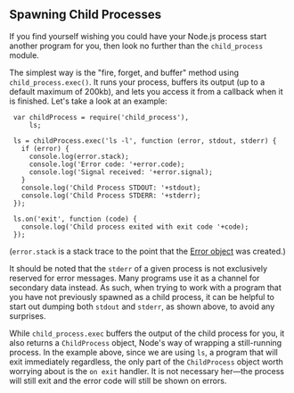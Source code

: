 ## Spawning Child Processes

If you find yourself wishing you could have your Node.js process start another program for you, then look no further than the `child_process` module.

The simplest way is the "fire, forget, and buffer" method using `child_process.exec()`.  It runs your process, buffers its output (up to a default maximum of 200kb), and lets you access it from a callback when it is finished. Let's take a look at an example:

     var childProcess = require('child_process'),
         ls;

     ls = childProcess.exec('ls -l', function (error, stdout, stderr) {
       if (error) {
         console.log(error.stack);
         console.log('Error code: '+error.code);
         console.log('Signal received: '+error.signal);
       }
       console.log('Child Process STDOUT: '+stdout);
       console.log('Child Process STDERR: '+stderr);
     });

     ls.on('exit', function (code) {
       console.log('Child process exited with exit code '+code);
     });

(`error.stack` is a stack trace to the point that the [Error object](what-is-the-error-object.html) was created.)

It should be noted that the `stderr` of a given process is not exclusively reserved for error messages. Many programs use it as a channel for secondary data instead.  As such, when trying to work with a program that you have not previously spawned as a child process, it can be helpful to start out dumping both `stdout` and `stderr`, as shown above, to avoid any surprises.

While `child_process.exec` buffers the output of the child process for you, it also returns a `ChildProcess` object, Node's way of wrapping a still-running process.  In the example above, since we are using `ls`, a program that will exit immediately regardless, the only part of the `ChildProcess` object worth worrying about is the `on exit` handler.  It is not necessary her&mdash;the process will still exit and the error code will still be shown on errors.